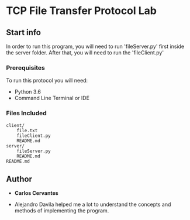 # TCP File Transfer Protocol Lab

## Start info
In order to run this program, you will need to run 'fileServer.py' first inside the server folder. 
After that, you will need to run the 'fileClient.py'

### Prerequisites

To run this protocol you will need:
* Python 3.6
* Command Line Terminal or IDE

### Files Included

```
client/
    file.txt
    fileClient.py
    README.md
server/
    fileServer.py
    README.md
README.md
```

## Author

* **Carlos Cervantes**

* Alejandro Davila helped me a lot to understand the concepts and methods of implementing the program.
